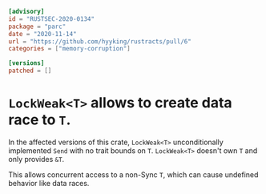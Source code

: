 ```toml
[advisory]
id = "RUSTSEC-2020-0134"
package = "parc"
date = "2020-11-14"
url = "https://github.com/hyyking/rustracts/pull/6"
categories = ["memory-corruption"]

[versions]
patched = []
```

# `LockWeak<T>` allows to create data race to `T`.

In the affected versions of this crate, `LockWeak<T>` unconditionally implemented `Send` with no trait bounds on `T`. `LockWeak<T>` doesn't own `T` and only provides `&T`.

This allows concurrent access to a non-Sync `T`, which can cause undefined behavior like data races.
